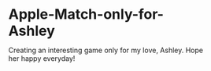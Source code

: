 # Apple-Match-only-for-Ashley
Creating an interesting game only for my love, Ashley. Hope her happy everyday!
<!DOCTYPE html>
<html lang="zh-CN">
<head>
    <meta charset="UTF-8">
    <meta name="viewport" content="width=device-width, initial-scale=1.0, user-scalable=no">
    <title>💖 Ashley专属水果匹配游戏 💖</title>
    <meta name="description" content="为我最爱的Ashley定制的生日专属游戏 - 3月25日生日快乐！">
    <style>
        /* 基础重置 */
        * {
            margin: 0;
            padding: 0;
            box-sizing: border-box;
            -webkit-tap-highlight-color: transparent;
        }

        body {
            font-family: 'PingFang SC', 'Helvetica Neue', Arial, sans-serif;
            background: linear-gradient(135deg, #ff9a9e 0%, #fad0c4 50%, #ffd1ff 100%);
            min-height: 100vh;
            position: relative;
            overflow-x: hidden;
            color: #fff;
            user-select: none;
        }

        /* Ashley专属背景动画 */
        .love-background {
            position: fixed;
            top: 0;
            left: 0;
            width: 100%;
            height: 100%;
            pointer-events: none;
            z-index: -1;
        }

        .heart {
            position: absolute;
            font-size: 24px;
            animation: floatHeart 8s infinite linear;
            opacity: 0.6;
        }

        .heart:nth-child(1) { left: 5%; animation-delay: 0s; }
        .heart:nth-child(2) { left: 15%; animation-delay: 1s; }
        .heart:nth-child(3) { left: 30%; animation-delay: 2s; }
        .heart:nth-child(4) { left: 50%; animation-delay: 3s; }
        .heart:nth-child(5) { left: 70%; animation-delay: 4s; }
        .heart:nth-child(6) { left: 85%; animation-delay: 5s; }

        @keyframes floatHeart {
            0% {
                transform: translateY(100vh) rotate(0deg);
                opacity: 0;
            }
            10% { opacity: 0.6; }
            90% { opacity: 0.6; }
            100% {
                transform: translateY(-20vh) rotate(360deg);
                opacity: 0;
            }
        }

        /* 主容器 */
        #gameContainer {
            width: 100%;
            max-width: 100vw;
            margin: 0;
            position: relative;
            background: rgba(255, 255, 255, 0.1);
            backdrop-filter: blur(10px);
            min-height: 100vh;
            overflow-x: hidden;
        }

        /* 屏幕管理 */
        .screen {
            display: none;
            width: 100%;
            min-height: 100vh;
            padding: 10px;
            text-align: center;
            color: #fff;
            animation: fadeIn 0.5s ease-in-out;
            overflow-y: auto;
        }

        .screen.active {
            display: block;
        }

        @keyframes fadeIn {
            from { opacity: 0; transform: translateY(20px); }
            to { opacity: 1; transform: translateY(0); }
        }

        /* Ashley专属主菜单 */
        .ashley-header h1 {
            font-size: clamp(1.8rem, 6vw, 3rem);
            font-weight: 900;
            background: linear-gradient(45deg, #ff6b9d, #c44569, #f8b500, #ff6b9d);
            background-size: 400% 400%;
            -webkit-background-clip: text;
            background-clip: text;
            -webkit-text-fill-color: transparent;
            animation: ashleyGradient 3s ease-in-out infinite;
            margin: 20px 0;
            text-shadow: 2px 2px 10px rgba(255, 107, 157, 0.5);
        }

        @keyframes ashleyGradient {
            0%, 100% { background-position: 0% 50%; }
            50% { background-position: 100% 50%; }
        }

        .love-subtitle {
            font-size: clamp(0.9rem, 3vw, 1.2rem);
            color: #ffe4e1;
            margin-bottom: 20px;
            font-weight: 600;
            line-height: 1.5;
            padding: 0 10px;
        }

        .romantic-message {
            background: rgba(255, 182, 193, 0.2);
            backdrop-filter: blur(10px);
            border-radius: 15px;
            padding: 15px;
            margin: 20px auto;
            max-width: 90%;
            border: 1px solid rgba(255, 182, 193, 0.3);
            animation: gentlePulse 3s ease-in-out infinite;
        }

        @keyframes gentlePulse {
            0%, 100% { transform: scale(1); }
            50% { transform: scale(1.02); }
        }

        .romantic-message p {
            margin: 8px 0;
            font-size: clamp(0.9rem, 2.5vw, 1.1rem);
        }

        /* 生日特殊效果检测 */
        .birthday-special {
            background: linear-gradient(135deg, #ff6b9d, #ffd700, #ff6b9d);
            background-size: 200% 200%;
            animation: birthdayGlow 2s ease-in-out infinite;
            padding: 20px;
            border-radius: 20px;
            margin: 20px auto;
            max-width: 90%;
            border: 2px solid #ffd700;
            box-shadow: 0 0 30px rgba(255, 215, 0, 0.5);
        }

        @keyframes birthdayGlow {
            0%, 100% { 
                background-position: 0% 50%; 
                box-shadow: 0 0 30px rgba(255, 215, 0, 0.5);
            }
            50% { 
                background-position: 100% 50%; 
                box-shadow: 0 0 50px rgba(255, 215, 0, 0.8);
            }
        }

        .birthday-message {
            font-size: clamp(1.1rem, 3vw, 1.5rem);
            font-weight: 700;
            color: #fff;
            text-shadow: 2px 2px 4px rgba(0,0,0,0.5);
            animation: birthdayTextGlow 2s ease-in-out infinite;
        }

        @keyframes birthdayTextGlow {
            0%, 100% { text-shadow: 2px 2px 4px rgba(0,0,0,0.5), 0 0 20px rgba(255,215,0,0.5); }
            50% { text-shadow: 2px 2px 4px rgba(0,0,0,0.7), 0 0 30px rgba(255,215,0,0.8); }
        }

        /* 按钮样式 */
        .ashley-btn {
            background: linear-gradient(45deg, #ff6b9d, #c44569);
            color: white;
            border: none;
            padding: 15px 30px;
            font-size: clamp(1rem, 3vw, 1.2rem);
            font-weight: 700;
            border-radius: 25px;
            cursor: pointer;
            transition: all 0.3s ease;
            box-shadow: 0 6px 20px rgba(255, 107, 157, 0.4);
            margin: 8px;
            min-width: 200px;
            width: 90%;
            max-width: 300px;
        }

        .ashley-btn:hover, .ashley-btn:active {
            transform: translateY(-3px) scale(1.02);
            box-shadow: 0 10px 25px rgba(255, 107, 157, 0.6);
        }

        .high-score {
            margin: 20px 0;
            font-size: clamp(1rem, 3vw, 1.2rem);
            color: #ffd700;
            font-weight: 600;
        }

        /* 难度选择 */
        .difficulty-grid {
            display: grid;
            grid-template-columns: repeat(auto-fit, minmax(250px, 1fr));
            gap: 15px;
            padding: 20px 10px;
            max-width: 800px;
            margin: 0 auto;
        }

        .difficulty-card {
            background: rgba(255, 182, 193, 0.2);
            backdrop-filter: blur(10px);
            border: 2px solid rgba(255, 182, 193, 0.3);
            border-radius: 15px;
            padding: 20px;
            cursor: pointer;
            transition: all 0.3s ease;
            color: white;
        }

        .difficulty-card:hover, .difficulty-card:active {
            transform: translateY(-5px);
            box-shadow: 0 15px 30px rgba(255, 182, 193, 0.4);
        }

        .difficulty-icon {
            font-size: 40px;
            margin-bottom: 10px;
        }

        .difficulty-name {
            font-size: 1.3rem;
            font-weight: 700;
            margin-bottom: 8px;
        }

        .difficulty-desc {
            font-size: 1rem;
            margin-bottom: 10px;
            opacity: 0.9;
        }

        .difficulty-stats {
            display: flex;
            justify-content: space-around;
            font-size: 0.85rem;
        }

        /* 游戏界面布局 */
        .game-layout {
            display: flex;
            flex-direction: column;
            align-items: center;
            padding: 10px;
            width: 100%;
            max-width: 100vw;
        }

        /* 手机端状态栏 */
        .mobile-status-bar {
            width: 100%;
            background: rgba(255, 182, 193, 0.3);
            backdrop-filter: blur(10px);
            padding: 12px;
            border-radius: 15px;
            margin-bottom: 10px;
        }

        .ashley-game-title {
            font-size: clamp(1rem, 4vw, 1.3rem);
            font-weight: 700;
            text-align: center;
            margin-bottom: 8px;
            background: linear-gradient(45deg, #ff6b9d, #c44569);
            -webkit-background-clip: text;
            background-clip: text;
            -webkit-text-fill-color: transparent;
        }

        .mobile-stats {
            display: flex;
            justify-content: space-around;
            font-size: clamp(0.8rem, 3vw, 1rem);
            font-weight: 600;
        }

        .mobile-stats span {
            background: rgba(255, 255, 255, 0.2);
            padding: 6px 10px;
            border-radius: 15px;
            backdrop-filter: blur(5px);
        }

        /* 游戏网格 */
        .game-area {
            width: 100%;
            display: flex;
            justify-content: center;
            margin: 10px 0;
        }

        .grid-container {
            background: rgba(255, 182, 193, 0.2);
            backdrop-filter: blur(15px);
            border-radius: 20px;
            padding: 15px;
            border: 2px solid rgba(255, 182, 193, 0.4);
            box-shadow: 0 8px 25px rgba(255, 182, 193, 0.3);
        }

        .game-grid {
            display: grid;
            gap: 4px;
            background: rgba(255, 255, 255, 0.1);
            border-radius: 15px;
            padding: 10px;
        }

        /* 响应式网格大小 */
        .game-grid.size-6 {
            grid-template-columns: repeat(6, 1fr);
            width: min(90vw, 360px);
            height: min(90vw, 360px);
        }

        .game-grid.size-7 {
            grid-template-columns: repeat(7, 1fr);
            width: min(90vw, 350px);
            height: min(90vw, 350px);
        }

        .game-grid.size-8 {
            grid-template-columns: repeat(8, 1fr);
            width: min(90vw, 320px);
            height: min(90vw, 320px);
        }

        .game-grid.size-9 {
            grid-template-columns: repeat(9, 1fr);
            width: min(90vw, 300px);
            height: min(90vw, 300px);
        }

        /* 游戏格子 */
        .cell {
            aspect-ratio: 1;
            background: linear-gradient(135deg, #ffe4e1, #ffc0cb);
            border-radius: 8px;
            display: flex;
            align-items: center;
            justify-content: center;
            cursor: pointer;
            transition: all 0.2s ease;
            border: 1px solid rgba(255, 182, 193, 0.3);
            box-shadow: 0 2px 8px rgba(255, 182, 193, 0.2);
            position: relative;
            overflow: hidden;
        }

        .cell:active {
            transform: scale(0.95);
        }

        .cell.selected {
            background: linear-gradient(135deg, #ff6b9d, #c44569);
            transform: scale(1.1);
            box-shadow: 0 0 20px rgba(255, 107, 157, 0.6);
            animation: selectedPulse 1.5s ease-in-out infinite;
        }

        @keyframes selectedPulse {
            0%, 100% { box-shadow: 0 0 20px rgba(255, 107, 157, 0.6); }
            50% { box-shadow: 0 0 30px rgba(255, 107, 157, 0.9); }
        }

        .cell.hint {
            animation: hintBlink 1s ease-in-out 3;
        }

        @keyframes hintBlink {
            0%, 100% { background: linear-gradient(135deg, #ffe4e1, #ffc0cb); }
            50% { background: linear-gradient(135deg, #00ff88, #00cc66); }
        }

        /* 水果样式 */
        .fruit {
            font-size: clamp(18px, 5vw, 28px);
            filter: drop-shadow(1px 1px 3px rgba(255, 182, 193, 0.5));
            animation: fruitPop 0.3s ease-out;
        }

        @keyframes fruitPop {
            0% { transform: scale(0) rotate(180deg); opacity: 0; }
            100% { transform: scale(1) rotate(0deg); opacity: 1; }
        }

        /* 特殊水果效果 */
        .special-1 { animation: specialGlow1 2s ease-in-out infinite; }
        .special-2 { animation: specialGlow2 2s ease-in-out infinite; }
        .special-3 { animation: specialGlow3 2s ease-in-out infinite; }
        .special-4 { animation: specialGlow4 2s ease-in-out infinite; }

        @keyframes specialGlow1 {
            0%, 100% { filter: drop-shadow(0 0 5px #ffd700); }
            50% { filter: drop-shadow(0 0 15px #ffd700); }
        }

        @keyframes specialGlow2 {
            0%, 100% { filter: drop-shadow(0 0 5px #ff6b6b); }
            50% { filter: drop-shadow(0 0 15px #ff6b6b); }
        }

        @keyframes specialGlow3 {
            0%, 100% { filter: drop-shadow(0 0 5px #4ecdc4); }
            50% { filter: drop-shadow(0 0 15px #4ecdc4); }
        }

        @keyframes specialGlow4 {
            0%, 100% { filter: drop-shadow(0 0 8px #ff00ff); }
            50% { filter: drop-shadow(0 0 20px #ff00ff); }
        }

        /* 手机端道具栏 */
        .mobile-powers-container {
            width: 100%;
            background: rgba(255, 182, 193, 0.3);
            backdrop-filter: blur(10px);
            padding: 10px;
            border-radius: 15px;
            margin: 10px 0;
        }

        .mobile-power-ups {
            display: grid;
            grid-template-columns: repeat(6, 1fr);
            gap: 6px;
        }

        .powerup-btn {
            background: linear-gradient(135deg, rgba(255, 107, 157, 0.8), rgba(196, 69, 105, 0.8));
            border: 1px solid rgba(255, 182, 193, 0.4);
            border-radius: 10px;
            padding: 8px 4px;
            cursor: pointer;
            transition: all 0.2s ease;
            color: white;
            display: flex;
            flex-direction: column;
            align-items: center;
            justify-content: center;
            min-height: 60px;
            position: relative;
            backdrop-filter: blur(5px);
        }

        .powerup-btn:active {
            transform: scale(0.95);
        }

        .powerup-btn.active {
            background: linear-gradient(135deg, #ff6b9d, #c44569);
            box-shadow: 0 0 15px rgba(255, 107, 157, 0.6);
            animation: activePowerup 2s ease-in-out infinite;
        }

        @keyframes activePowerup {
            0%, 100% { box-shadow: 0 0 15px rgba(255, 107, 157, 0.6); }
            50% { box-shadow: 0 0 25px rgba(255, 107, 157, 0.9); }
        }

        .powerup-btn.disabled {
            background: rgba(100, 100, 100, 0.5);
            opacity: 0.4;
        }

        .powerup-icon {
            font-size: clamp(16px, 4vw, 24px);
            margin-bottom: 2px;
        }

        .powerup-name {
            font-size: clamp(8px, 2vw, 10px);
            font-weight: 600;
            text-align: center;
        }

        .powerup-count {
            position: absolute;
            top: -5px;
            right: -5px;
            background: linear-gradient(45deg, #ff6b9d, #c44569);
            color: white;
            border-radius: 50%;
            width: 18px;
            height: 18px;
            font-size: 10px;
            font-weight: bold;
            display: flex;
            align-items: center;
            justify-content: center;
            border: 1px solid #fff;
        }

        /* 控制按钮 */
        .game-controls {
            display: flex;
            justify-content: center;
            gap: 8px;
            margin: 15px 0;
            flex-wrap: wrap;
        }

        .control-btn {
            background: linear-gradient(45deg, rgba(255, 107, 157, 0.9), rgba(196, 69, 105, 0.9));
            color: white;
            border: 1px solid rgba(255, 182, 193, 0.5);
            padding: 10px 15px;
            font-size: clamp(0.8rem, 2.5vw, 1rem);
            font-weight: 600;
            border-radius: 20px;
            cursor: pointer;
            transition: all 0.2s ease;
            backdrop-filter: blur(5px);
            min-width: 70px;
        }

        .control-btn:active {
            transform: scale(0.95);
        }

        .control-btn:disabled {
            background: rgba(100, 100, 100, 0.5);
            opacity: 0.5;
        }

        /* 返回按钮 */
        .back-btn {
            background: linear-gradient(45deg, #ff6b9d, #c44569);
            color: white;
            border: none;
            padding: 12px 25px;
            font-size: clamp(0.9rem, 3vw, 1.1rem);
            font-weight: 600;
            border-radius: 25px;
            cursor: pointer;
            margin: 20px;
            transition: all 0.2s ease;
        }

        .back-btn:active {
            transform: scale(0.95);
        }

        /* 成就系统 */
        .achievements-container {
            padding: 20px 10px;
            max-width: 600px;
            margin: 0 auto;
        }

        .achievement-item {
            display: flex;
            align-items: center;
            gap: 15px;
            padding: 15px;
            margin: 10px 0;
            border-radius: 12px;
            background: rgba(255, 182, 193, 0.2);
            backdrop-filter: blur(10px);
            border: 1px solid rgba(255, 182, 193, 0.3);
        }

        .achievement-item.achieved {
            background: rgba(76, 175, 80, 0.3);
            border-color: rgba(76, 175, 80, 0.5);
        }

        .achievement-item.locked {
            opacity: 0.5;
        }

        .achievement-icon {
            font-size: 2rem;
            min-width: 50px;
            text-align: center;
        }

        .achievement-info {
            flex: 1;
            text-align: left;
        }

        .achievement-name {
            font-size: 1.1rem;
            font-weight: bold;
            margin-bottom: 4px;
        }

        .achievement-desc {
            font-size: 0.9rem;
            opacity: 0.8;
        }

        .achievement-status {
            font-size: 1.5rem;
        }

        /* 情书界面 */
        .love-letter-container {
            max-width: 600px;
            margin: 0 auto;
            padding: 20px;
            background: rgba(255, 182, 193, 0.2);
            backdrop-filter: blur(15px);
            border-radius: 20px;
            border: 2px solid rgba(255, 182, 193, 0.3);
        }

        .letter-header h2 {
            font-size: clamp(1.5rem, 5vw, 2.5rem);
            background: linear-gradient(45deg, #ff6b9d, #c44569);
            -webkit-background-clip: text;
            background-clip: text;
            -webkit-text-fill-color: transparent;
            margin-bottom: 10px;
        }

        .letter-content {
            text-align: left;
            line-height: 1.6;
            font-size: clamp(0.9rem, 3vw, 1.1rem);
        }

        .letter-content p {
            margin: 15px 0;
        }

        .love-list {
            list-style: none;
            padding: 0;
            margin: 20px 0;
        }

        .love-list li {
            margin: 10px 0;
            padding-left: 10px;
        }

        .letter-signature {
            text-align: center;
            font-style: italic;
            font-weight: bold;
            margin: 30px 0 20px 0;
            font-size: clamp(1rem, 3vw, 1.2rem);
        }

        .letter-interactive {
            display: flex;
            flex-direction: column;
            gap: 10px;
            margin: 20px 0;
        }

        .love-btn {
            background: linear-gradient(45deg, #ff6b9d, #c44569);
            color: white;
            border: none;
            padding: 12px 20px;
            border-radius: 25px;
            font-size: clamp(0.9rem, 3vw, 1rem);
            font-weight: 600;
            cursor: pointer;
            transition: all 0.2s ease;
        }

        .love-btn:active {
            transform: scale(0.95);
        }

        /* 游戏结束界面 */
        .game-over-overlay {
            position: fixed;
            top: 0;
            left: 0;
            right: 0;
            bottom: 0;
            background: rgba(0, 0, 0, 0.8);
            backdrop-filter: blur(10px);
            display: flex;
            justify-content: center;
            align-items: center;
            z-index: 10000;
            padding: 20px;
        }

        .game-over-content {
            background: linear-gradient(135deg, #ff6b9d, #c44569);
            color: white;
            padding: 30px 20px;
            border-radius: 20px;
            text-align: center;
            max-width: 400px;
            width: 100%;
            box-shadow: 0 20px 40px rgba(0,0,0,0.3);
        }

        .game-over-content h2 {
            font-size: clamp(1.8rem, 5vw, 2.5rem);
            margin-bottom: 20px;
        }

        .final-stats {
            margin: 20px 0;
            text-align: left;
        }

        .stat-item {
            display: flex;
            justify-content: space-between;
            padding: 8px 0;
            border-bottom: 1px solid rgba(255,255,255,0.2);
            font-size: clamp(0.9rem, 3vw, 1rem);
        }

        .stat-value {
            color: #ffd700;
            font-weight: bold;
        }

        .new-record {
            background: rgba(255, 215, 0, 0.3);
            padding: 15px;
            border-radius: 10px;
            margin: 15px 0;
            font-weight: bold;
            animation: celebration 2s ease-in-out infinite;
        }

        @keyframes celebration {
            0%, 100% { transform: scale(1); }
            50% { transform: scale(1.05); }
        }

        .game-over-buttons {
            display: flex;
            gap: 10px;
            justify-content: center;
            margin-top: 20px;
        }

        .restart-btn, .home-btn {
            flex: 1;
            padding: 12px;
            border: none;
            border-radius: 25px;
            font-size: clamp(0.9rem, 3vw, 1rem);
            font-weight: 600;
            cursor: pointer;
            transition: all 0.2s ease;
        }

        .restart-btn {
            background: linear-gradient(45deg, #4ecdc4, #44a08d);
            color: white;
        }

        .home-btn {
            background: linear-gradient(45deg, #ff6b6b, #ee5a6f);
            color: white;
        }

        .restart-btn:active, .home-btn:active {
            transform: scale(0.95);
        }

        /* 成就通知 */
        .achievement-notification {
            position: fixed;
            top: 20px;
            right: 20px;
            left: 20px;
            background: linear-gradient(135deg, #667eea, #764ba2);
            color: white;
            padding: 20px;
            border-radius: 15px;
            box-shadow: 0 8px 32px rgba(31, 38, 135, 0.37);
            z-index: 10000;
            transform: translateY(-200px);
            transition: transform 0.5s ease;
            text-align: center;
        }

        .achievement-notification.show {
            transform: translateY(0);
        }

        .achievement-title {
            font-size: 1.1rem;
            font-weight: bold;
            margin-bottom: 8px;
            color: #ffd700;
        }

        /* 粒子效果 */
        .particle {
            position: absolute;
            pointer-events: none;
            font-size: 20px;
            opacity: 0.8;
            animation: particleFloat 2s ease-out forwards;
        }

        @keyframes particleFloat {
            0% {
                transform: translateY(0) scale(1);
                opacity: 1;
            }
            100% {
                transform: translateY(-60px) scale(0);
                opacity: 0;
            }
        }

        /* 消息提示 */
        .temporary-message {
            position: fixed;
            top: 50%;
            left: 50%;
            transform: translate(-50%, -50%);
            background: rgba(0, 0, 0, 0.8);
            color: white;
            padding: 15px 25px;
            border-radius: 25px;
            font-size: clamp(1rem, 3vw, 1.2rem);
            font-weight: 600;
            z-index: 10000;
            backdrop-filter: blur(10px);
            animation: messageShow 2s ease-out forwards;
        }

        @keyframes messageShow {
            0% { opacity: 0; transform: translate(-50%, -50%) scale(0.8); }
            25% { opacity: 1; transform: translate(-50%, -50%) scale(1); }
        75% { opacity: 1; transform: translate(-50%, -50%) scale(1); }
        100% { opacity: 0; transform: translate(-50%, -50%) scale(0.8); }
    }

    /* 加载界面 */
    .loading-content {
        text-align: center;
        padding: 50px 20px;
    }

    .loading-heart {
        font-size: 60px;
        animation: loadingPulse 1.5s ease-in-out infinite;
        margin-bottom: 20px;
    }

    @keyframes loadingPulse {
        0%, 100% { transform: scale(1); }
        50% { transform: scale(1.2); }
    }

    .loading-text {
        font-size: clamp(1rem, 3vw, 1.2rem);
        margin-bottom: 20px;
        color: #ffe4e1;
    }

    .loading-bar {
        width: 80%;
        height: 8px;
        background: rgba(255, 255, 255, 0.2);
        border-radius: 4px;
        margin: 0 auto;
        overflow: hidden;
    }

    .loading-progress {
        height: 100%;
        background: linear-gradient(45deg, #ff6b9d, #c44569);
        border-radius: 4px;
        animation: loadingProgress 3s ease-in-out infinite;
    }

    @keyframes loadingProgress {
        0% { width: 0%; }
        50% { width: 70%; }
        100% { width: 100%; }
    }

    /* 练习模式特殊样式 */
    #practice .mobile-stats span:nth-child(2) {
        background: linear-gradient(45deg, #4ecdc4, #44a08d);
    }

    /* 桌面端适配 */
    @media (min-width: 768px) {
        #gameContainer {
            max-width: 1200px;
            margin: 20px auto;
            border-radius: 25px;
            border: 2px solid rgba(255, 182, 193, 0.3);
            box-shadow: 0 20px 60px rgba(255, 182, 193, 0.4);
        }

        .game-layout {
            flex-direction: row;
            justify-content: space-between;
            align-items: flex-start;
            gap: 20px;
        }

        .left-panel, .right-panel {
            width: 250px;
            flex-shrink: 0;
        }

        .desktop-only {
            display: block !important;
        }

        .mobile-only {
            display: none !important;
        }

        .ashley-btn {
            width: auto;
            min-width: 250px;
        }

        .difficulty-grid {
            grid-template-columns: repeat(2, 1fr);
        }

        .mobile-status-bar,
        .mobile-powers-container {
            display: none;
        }

        .game-grid.size-6 { width: 360px; height: 360px; }
        .game-grid.size-7 { width: 420px; height: 420px; }
        .game-grid.size-8 { width: 480px; height: 480px; }
        .game-grid.size-9 { width: 540px; height: 540px; }

        .cell {
            border-radius: 12px;
        }

        .fruit {
            font-size: 32px;
        }

        .powerup-btn {
            min-height: 80px;
            padding: 10px;
        }

        .powerup-icon {
            font-size: 28px;
        }

        .powerup-name {
            font-size: 11px;
        }
    }

    /* 隐藏类 */
    .desktop-only {
        display: none;
    }

    .mobile-only {
        display: block;
    }
    </style>
</head>
<body>
    <div id="gameContainer">
        <!-- 爱心飘落背景 -->
        <div class="love-background">
            <div class="heart">💖</div>
            <div class="heart">💕</div>
            <div class="heart">💝</div>
            <div class="heart">💗</div>
            <div class="heart">💓</div>
            <div class="heart">🌹</div>
        </div>
        
        <!-- 主菜单 -->
        <div id="menu" class="screen active">
            <div class="ashley-header">
                <h1>💖 Ashley专属水果匹配 💖</h1>
                <div class="love-subtitle">
                    🌹 为我最爱的Ashley定制的专属游戏 🌹<br>
                    💕 生日快乐，我的宝贝！ 💕
                </div>
                
                <!-- 生日特殊效果检测 -->
                <div id="birthdaySpecial" class="birthday-special" style="display: none;">
                    <div class="birthday-message">
                        🎂✨ 今天是Ashley的生日！3月25日！✨🎂<br>
                        🎉 生日快乐我的宝贝，愿你永远快乐！ 🎉
                    </div>
                </div>
                
                <div class="romantic-message">
                    <p>🎂 每一个水果都代表我对你的爱 🎂</p>
                    <p>✨ 希望每一天都像游戏一样甜蜜 ✨</p>
                </div>
            </div>
            
            <div class="menu-buttons">
                <button class="ashley-btn" onclick="showDifficultySelect()">
                    🎮 开始甜蜜冒险
                </button>
                <button class="ashley-btn" onclick="startPractice()">
                    🌟 练习模式
                </button>
                <button class="ashley-btn" onclick="showScreen('achievements')">
                    🏆 我们的成就
                </button>
                <button class="ashley-btn" onclick="showScreen('loveLetter')">
                    💌 写给Ashley的情书
                </button>
            </div>
            
            <div class="high-score">
                🎯 最高分数: <span id="highScoreDisplay">0</span>
            </div>
        </div>

        <!-- 难度选择 -->
        <div id="difficultySelect" class="screen">
            <h2>💕 选择甜蜜难度 💕</h2>
            <div class="love-subtitle">为Ashley选择最适合的挑战等级</div>
            
            <div class="difficulty-grid">
                <div class="difficulty-card" onclick="startGame('easy')">
                    <div class="difficulty-icon">🌸</div>
                    <div class="difficulty-name">温柔模式</div>
                    <div class="difficulty-desc">6x6网格，像你一样温柔</div>
                    <div class="difficulty-stats">
                        <span>💝 生命: 30</span>
                        <span>🍓 道具丰富</span>
                    </div>
                </div>
                
                <div class="difficulty-card" onclick="startGame('normal')">
                    <div class="difficulty-icon">💖</div>
                    <div class="difficulty-name">甜蜜模式</div>
                    <div class="difficulty-desc">7x7网格，甜蜜的挑战</div>
                    <div class="difficulty-stats">
                        <span>💝 生命: 25</span>
                        <span>🍓 均衡体验</span>
                    </div>
                </div>
                
                <div class="difficulty-card" onclick="startGame('hard')">
                    <div class="difficulty-icon">🔥</div>
                    <div class="difficulty-name">激情模式</div>
                    <div class="difficulty-desc">8x8网格，激情四射</div>
                    <div class="difficulty-stats">
                        <span>💝 生命: 20</span>
                        <span>🍓 更多挑战</span>
                    </div>
                </div>
                
                <div class="difficulty-card" onclick="startGame('expert')">
                    <div class="difficulty-icon">👑</div>
                    <div class="difficulty-name">女王模式</div>
                    <div class="difficulty-desc">9x9网格，Ashley女王专属</div>
                    <div class="difficulty-stats">
                        <span>💝 生命: 15</span>
                        <span>🍓 极限挑战</span>
                    </div>
                </div>
            </div>
            
            <button class="back-btn" onclick="showScreen('menu')">
                💕 返回主菜单
            </button>
        </div>

        <!-- 主游戏界面 -->
        <div id="game" class="screen">
            <!-- 手机端状态栏 -->
            <div class="mobile-status-bar mobile-only">
                <div class="ashley-game-title">💖 Ashley的甜蜜时光 💖</div>
                <div class="mobile-stats">
                    <span id="mobileScore">💎 0</span>
                    <span id="mobileLives">💝 30</span>
                    <span id="mobileCombo">⭐ 0</span>
                </div>
            </div>
            
            <div class="game-layout">
                <!-- 左侧面板 - 桌面端 -->
                <div class="left-panel desktop-only">
                    <div class="ashley-love-panel">
                        <h3>💕 Ashley专区 💕</h3>
                        <div class="love-stats">
                            <div class="love-stat">
                                <span class="stat-icon">💎</span>
                                <span class="stat-label">甜蜜分数</span>
                                <span id="score" class="stat-value">0</span>
                            </div>
                            <div class="love-stat">
                                <span class="stat-icon">💝</span>
                                <span class="stat-label">爱心生命</span>
                                <span id="lives" class="stat-value">30</span>
                            </div>
                            <div class="love-stat">
                                <span class="stat-icon">⭐</span>
                                <span class="stat-label">连击之星</span>
                                <span id="combo" class="stat-value">0</span>
                            </div>
                            <div class="love-stat" id="multiplierStat" style="display:none;">
                                <span class="stat-icon">✨</span>
                                <span class="stat-label">魔法倍数</span>
                                <span id="multiplier" class="stat-value">1x</span>
                            </div>
                        </div>
                        
                        <div class="ashley-message-area">
                            <div id="ashleyMessage" class="ashley-message">
                                💕 加油呀宝贝，你是最棒的！
                            </div>
                        </div>
                        
                        <div class="special-date-reminder">
                            <div id="dateMessage" class="date-message"></div>
                        </div>
                    </div>
                </div>

                <!-- 游戏区域 -->
                <div class="game-area">
                    <div class="grid-container">
                        <div id="gameGrid" class="game-grid"></div>
                    </div>
                </div>

                <!-- 右侧面板 - 桌面端 -->
                <div class="right-panel desktop-only">
                    <div class="ashley-powers">
                        <h3>💖 Ashley的魔法道具 💖</h3>
                        <div id="desktopPowerUps" class="power-ups"></div>
                    </div>
                </div>
            </div>

            <!-- 手机端道具栏 -->
            <div class="mobile-powers-container mobile-only">
                <div id="mobilePowerUps" class="mobile-power-ups"></div>
            </div>

            <!-- 游戏控制 -->
            <div class="game-controls">
                <button id="pauseBtn" class="control-btn" onclick="pauseGame()">⏸️ 暂停</button>
                <button class="control-btn" onclick="getHint()">💡 提示</button>
                <button class="control-btn" onclick="showScreen('menu')">🏠 主菜单</button>
            </div>
        </div>

        <!-- 练习模式 -->
        <div id="practice" class="screen">
            <div class="ashley-header">
                <h2>🌟 Ashley的练习花园 🌟</h2>
                <div class="love-subtitle">在这里尽情练习，没有压力哦～</div>
            </div>
            
            <!-- 手机端状态栏 -->
            <div class="mobile-status-bar mobile-only">
                <div class="ashley-game-title">🌟 练习模式 🌟</div>
                <div class="mobile-stats">
                    <span id="mobilePracticeScore">💎 0</span>
                    <span id="mobilePracticeLives">💝 ∞</span>
                    <span id="mobilePracticeCombo">⭐ 0</span>
                </div>
            </div>
            
            <div class="game-layout">
                <div class="left-panel desktop-only">
                    <div class="ashley-love-panel">
                        <h3>💕 练习统计 💕</h3>
                        <div class="love-stats">
                            <div class="love-stat">
                                <span class="stat-icon">💎</span>
                                <span class="stat-label">练习分数</span>
                                <span id="practiceScore" class="stat-value">0</span>
                            </div>
                            <div class="love-stat">
                                <span class="stat-icon">💝</span>
                                <span class="stat-label">无限生命</span>
                                <span class="stat-value">∞</span>
                            </div>
                            <div class="love-stat">
                                <span class="stat-icon">⭐</span>
                                <span class="stat-label">连击记录</span>
                                <span id="practiceCombo" class="stat-value">0</span>
                            </div>
                        </div>
                    </div>
                </div>

                <div class="game-area">
                    <div class="grid-container">
                        <div id="practiceGrid" class="game-grid size-7"></div>
                    </div>
                </div>

                <div class="right-panel desktop-only">
                    <div class="ashley-powers">
                        <h3>💖 无限道具 💖</h3>
                        <div id="practicePowerUps" class="power-ups"></div>
                    </div>
                </div>
            </div>

            <!-- 手机端道具栏 -->
            <div class="mobile-powers-container mobile-only">
                <div id="mobilePracticePowerUps" class="mobile-power-ups"></div>
            </div>

            <div class="game-controls">
                <button class="control-btn" onclick="getHint()">💡 提示</button>
                <button class="control-btn" onclick="resetPractice()">🔄 重置</button>
                <button class="control-btn" onclick="showScreen('menu')">🏠 主菜单</button>
            </div>
        </div>

        <!-- 成就界面 -->
        <div id="achievements" class="screen">
            <div class="ashley-header">
                <h2>🏆 我们的甜蜜成就 🏆</h2>
                <div class="love-subtitle">每一个成就都是我们爱情的见证</div>
            </div>
            
            <div class="achievements-container">
                <div id="achievementsList"></div>
            </div>
            
            <button class="back-btn" onclick="showScreen('menu')">💕 返回主菜单</button>
        </div>

        <!-- 情书界面 -->
        <div id="loveLetter" class="screen">
            <div class="love-letter-container">
                <div class="letter-header">
                    <h2>💌 写给Ashley的情书 💌</h2>
                    <div class="love-subtitle">今天是我们相爱的每一天</div>
                </div>
                
                <div class="letter-content">
                    <p>💕 我最亲爱的Ashley，</p>
                    <p>这个游戏是我为你精心制作的生日礼物。每一行代码都充满了我对你的爱，每一个动画都承载着我对你的思念。</p>
                    <p>🌹 在这个特殊的日子里，我想对你说：</p>
                    <div class="love-list">
                        <div>💖 你是我生命中最美好的存在</div>
                        <div>🎂 希望你的每个生日都充满快乐和惊喜</div>
                        <div>✨ 愿我们的爱情像游戏中的连击一样，永远持续</div>
                        <div>🌟 你的笑容是我最大的成就奖励</div>
                        <div>💝 永远爱你，我的宝贝Ashley</div>
                    </div>
                    <p class="letter-signature">💕 永远爱你的<br>你最爱的人 💕</p>
                    
                    <div class="letter-interactive">
                        <button class="love-btn" onclick="showLoveAnimation()">💖 给Ashley一个大大的拥抱</button>
                        <button class="love-btn" onclick="playBirthdaySong()">🎵 播放生日快乐歌</button>
                    </div>
                </div>
            </div>
            
            <button class="back-btn" onclick="showScreen('menu')">💕 返回主菜单</button>
        </div>

        <!-- 加载界面 -->
        <div id="loading" class="screen" style="display: none;">
            <div class="loading-content">
                <div class="loading-heart">💖</div>
                <div class="loading-text">正在为Ashley准备甜蜜惊喜...</div>
                <div class="loading-bar">
                    <div class="loading-progress"></div>
                </div>
            </div>
        </div>
    </div>

    <script>
        // ===========================================
        // 💖 Ashley专属水果匹配游戏 JavaScript 💖
        // ===========================================
        
        // 游戏配置
        const gameConfig = {
            fruits: ['🍎', '🍊', '🍌', '🍇', '🍓', '🥝', '🍑', '🥭'],
            specialFruits: ['⭐', '💎', '🌟', '💖'],
            difficulties: {
                easy: { size: 6, lives: 30, powerUpChance: 0.15 },
                normal: { size: 7, lives: 25, powerUpChance: 0.12 },
                hard: { size: 8, lives: 20, powerUpChance: 0.10 },
                expert: { size: 9, lives: 15, powerUpChance: 0.08 }
            },
            powerUps: [
                { id: 'bomb', name: '爆弹', icon: '💣', cost: 1 },
                { id: 'lightning', name: '闪电', icon: '⚡', cost: 1 },
                { id: 'rainbow', name: '彩虹', icon: '🌈', cost: 2 },
                { id: 'star', name: '星星', icon: '⭐', cost: 2 },
                { id: 'heart', name: '爱心', icon: '💖', cost: 3 },
                { id: 'magic', name: '魔法', icon: '✨', cost: 3 }
            ]
        };

        // 游戏状态
        let gameState = {
            currentScreen: 'menu',
            gameMode: 'normal', // normal, practice
            difficulty: 'normal',
            score: 0,
            lives: 25,
            combo: 0,
            multiplier: 1,
            grid: [],
            selectedCells: [],
            powerUps: {},
            activePowerUp: null,
            isPaused: false,
            isGameOver: false,
            bestScore: 0,
            achievements: {},
            stats: {
                gamesPlayed: 0,
                totalScore: 0,
                maxCombo: 0,
                powerUpsUsed: 0
            }
        };

        // 成就系统
        const achievements = {
            firstGame: { 
                id: 'firstGame', 
                name: '初次相遇', 
                desc: '完成第一次游戏', 
                icon: '🎮',
                condition: () => gameState.stats.gamesPlayed >= 1
            },
            combo10: { 
                id: 'combo10', 
                name: '甜蜜连击', 
                desc: '达到10连击', 
                icon: '⭐',
                condition: () => gameState.stats.maxCombo >= 10
            },
            score1000: { 
                id: 'score1000', 
                name: '千分之爱', 
                desc: '单局得分达到1000', 
                icon: '💎',
                condition: () => gameState.bestScore >= 1000
            },
            birthday: { 
                id: 'birthday', 
                name: '生日快乐', 
                desc: '在Ashley生日当天游戏', 
                icon: '🎂',
                condition: () => isBirthday()
            },
            powerUser: { 
                id: 'powerUser', 
                name: '道具大师', 
                desc: '使用道具10次', 
                icon: '🔮',
                condition: () => gameState.stats.powerUpsUsed >= 10
            }
        };

        // Ashley专属消息
        const ashleyMessages = [
            '💕 加油呀宝贝，你是最棒的！',
            '🌟 哇塞，你好厉害呀！',
            '💖 我就知道你可以的！',
            '🎉 太棒了，继续加油！',
            '✨ 你真的很优秀呢！',
            '🌹 我的小天才！',
            '💝 爱你哦，继续努力！',
            '🎂 你让我好骄傲！'
        ];

        // 初始化游戏
        function init() {
            console.log('💖 初始化Ashley专属水果匹配游戏...');
            
            // 加载存档
            loadGame();
            
            // 检查生日特殊效果
            checkBirthdaySpecial();
            
            // 更新最高分显示
            updateHighScore();
            
            // 初始化成就系统
            initAchievements();
            
            // 设置日期消息
            updateDateMessage();
            
            console.log('💕 游戏初始化完成！为Ashley准备好了！');
        }

        // 检查是否为Ashley生日
        function isBirthday() {
            const today = new Date();
            return (today.getMonth() === 2 && today.getDate() === 25); // 3月25日
        }

        // 检查生日特殊效果
        function checkBirthdaySpecial() {
            if (isBirthday()) {
                document.getElementById('birthdaySpecial').style.display = 'block';
                // 生日特殊效果
                document.body.style.background = 'linear-gradient(135deg, #ffd700 0%, #ff6b9d 50%, #ffd700 100%)';
                // 添加更多爱心
                addBirthdayHearts();
            }
        }

        // 添加生日爱心效果
        function addBirthdayHearts() {
            const loveBackground = document.querySelector('.love-background');
            for (let i = 0; i < 5; i++) {
                setTimeout(() => {
                    const heart = document.createElement('div');
                    heart.className = 'heart';
                    heart.textContent = '🎂';
                    heart.style.left = Math.random() * 100 + '%';
                    heart.style.animationDelay = '0s';
                    heart.style.animationDuration = (Math.random() * 3 + 5) + 's';
                    loveBackground.appendChild(heart);
                }, i * 1000);
            }
        }

        // 更新日期消息
        function updateDateMessage() {
            const dateMsg = document.getElementById('dateMessage');
            const today = new Date();
            const month = today.getMonth() + 1;
            const date = today.getDate();
            
            if (isBirthday()) {
                dateMsg.textContent = '🎂 今天是Ashley的生日！生日快乐宝贝！ 🎂';
                dateMsg.style.animation = 'birthdayTextGlow 2s ease-in-out infinite';
            } else {
                const daysUntilBirthday = getDaysUntilBirthday();
                dateMsg.textContent = `💕 距离Ashley生日还有 ${daysUntilBirthday} 天 💕`;
            }
        }

        // 计算距离生日天数
        function getDaysUntilBirthday() {
            const today = new Date();
            const thisYear = today.getFullYear();
            let birthday = new Date(thisYear, 2, 25); // 3月25日
            
            if (birthday < today) {
                birthday = new Date(thisYear + 1, 2, 25);
            }
            
            const diffTime = birthday - today;
            return Math.ceil(diffTime / (1000 * 60 * 60 * 24));
        }

        // 显示屏幕
        function showScreen(screenName) {
            console.log(`💖 切换到屏幕: ${screenName}`);
            
            // 隐藏所有屏幕
            document.querySelectorAll('.screen').forEach(screen => {
                screen.classList.remove('active');
            });
            
            // 显示目标屏幕
            const targetScreen = document.getElementById(screenName);
            if (targetScreen) {
                targetScreen.classList.add('active');
                gameState.currentScreen = screenName;
            }
            
            // 屏幕特殊处理
            if (screenName === 'achievements') {
                renderAchievements();
            }
        }

        // 显示难度选择
        function showDifficultySelect() {
            showScreen('difficultySelect');
        }

        // 开始游戏
        function startGame(difficulty = 'normal') {
            console.log(`💖 开始游戏，难度: ${difficulty}`);
            
            gameState.gameMode = 'normal';
            gameState.difficulty = difficulty;
            gameState.isGameOver = false;
            gameState.isPaused = false;
            
            const config = gameConfig.difficulties[difficulty];
            gameState.score = 0;
            gameState.lives = config.lives;
            gameState.combo = 0;
            gameState.multiplier = 1;
            gameState.selectedCells = [];
            gameState.activePowerUp = null;
            
            // 初始化道具
            initPowerUps();
            
            // 创建网格
            createGrid(config.size);
            
            // 显示游戏屏幕
            showScreen('game');
            
            // 更新UI
            updateUI();
            
            // 显示开始消息
            showAshleyMessage('💖 开始甜蜜冒险吧，Ashley！');
        }

        // 开始练习模式
        function startPractice() {
            console.log('🌟 开始练习模式');
            
            gameState.gameMode = 'practice';
            gameState.difficulty = 'normal';
            gameState.isGameOver = false;
            gameState.isPaused = false;
            
            gameState.score = 0;
            gameState.lives = Infinity;
            gameState.combo = 0;
            gameState.multiplier = 1;
            gameState.selectedCells = [];
            gameState.activePowerUp = null;
            
            // 练习模式有无限道具
            initPowerUps(true);
            
            // 创建7x7网格
            createGrid(7);
            
            // 显示练习屏幕
            showScreen('practice');
            
            // 更新UI
            updateUI();
            
            showAshleyMessage('🌟 在练习花园里尽情享受吧！');
        }

        // 重置练习
        function resetPractice() {
            startPractice();
            showTemporaryMessage('🌟 练习重置完成！');
        }

        // 初始化道具
        function initPowerUps(unlimited = false) {
            gameState.powerUps = {};
            gameConfig.powerUps.forEach(powerUp => {
                gameState.powerUps[powerUp.id] = unlimited ? 999 : Math.floor(Math.random() * 3) + 1;
            });
            updatePowerUpsUI();
        }

        // 创建游戏网格
        function createGrid(size) {
            console.log(`💕 创建 ${size}x${size} 网格`);
            
            gameState.grid = [];
            const gameGrid = document.getElementById(gameState.gameMode
            === 'practice' ? 'practiceGrid' : 'gameGrid');
            const practiceGrid = document.getElementById('practiceGrid');
            
            // 清空现有网格
            if (gameGrid) {
                gameGrid.innerHTML = '';
                gameGrid.className = `game-grid size-${size}`;
            }
            if (practiceGrid) {
                practiceGrid.innerHTML = '';
                practiceGrid.className = `game-grid size-${size}`;
            }
            
            const currentGrid = gameState.gameMode === 'practice' ? practiceGrid : gameGrid;
            
            // 创建网格数据和DOM
            for (let row = 0; row < size; row++) {
                gameState.grid[row] = [];
                for (let col = 0; col < size; col++) {
                    // 创建单元格数据
                    const cell = {
                        row: row,
                        col: col,
                        fruit: getRandomFruit(),
                        isSpecial: false,
                        element: null
                    };
                    
                    // 创建DOM元素
                    const cellElement = document.createElement('div');
                    cellElement.className = 'cell';
                    cellElement.dataset.row = row;
                    cellElement.dataset.col = col;
                    cellElement.addEventListener('click', () => handleCellClick(row, col));
                    cellElement.addEventListener('touchstart', (e) => {
                        e.preventDefault();
                        handleCellClick(row, col);
                    });
                    
                    const fruitElement = document.createElement('div');
                    fruitElement.className = 'fruit';
                    fruitElement.textContent = cell.fruit;
                    cellElement.appendChild(fruitElement);
                    
                    cell.element = cellElement;
                    gameState.grid[row][col] = cell;
                    currentGrid.appendChild(cellElement);
                }
            }
            
            // 确保有有效移动
            if (!hasValidMoves()) {
                shuffleGrid();
            }
        }

        // 获取随机水果
        function getRandomFruit() {
            const fruits = gameConfig.fruits;
            return fruits[Math.floor(Math.random() * fruits.length)];
        }

        // 处理单元格点击
        function handleCellClick(row, col) {
            if (gameState.isPaused || gameState.isGameOver) return;
            
            const cell = gameState.grid[row][col];
            if (!cell) return;
            
            // 如果使用道具模式
            if (gameState.activePowerUp) {
                usePowerUp(gameState.activePowerUp, row, col);
                return;
            }
            
            // 正常选择模式
            const cellIndex = gameState.selectedCells.findIndex(c => c.row === row && c.col === col);
            
            if (cellIndex !== -1) {
                // 取消选择
                gameState.selectedCells.splice(cellIndex, 1);
                cell.element.classList.remove('selected');
            } else {
                // 选择单元格
                if (gameState.selectedCells.length === 0) {
                    // 第一个选择
                    gameState.selectedCells.push({row, col});
                    cell.element.classList.add('selected');
                } else if (gameState.selectedCells.length === 1) {
                    // 第二个选择，检查是否相邻
                    const first = gameState.selectedCells[0];
                    if (isAdjacent(first, {row, col})) {
                        gameState.selectedCells.push({row, col});
                        cell.element.classList.add('selected');
                        
                        // 延迟交换
                        setTimeout(() => {
                            swapCells(first, {row, col});
                        }, 200);
                    } else {
                        // 不相邻，重新选择
                        clearSelection();
                        gameState.selectedCells.push({row, col});
                        cell.element.classList.add('selected');
                    }
                }
            }
        }

        // 检查是否相邻
        function isAdjacent(cell1, cell2) {
            const rowDiff = Math.abs(cell1.row - cell2.row);
            const colDiff = Math.abs(cell1.col - cell2.col);
            return (rowDiff === 1 && colDiff === 0) || (rowDiff === 0 && colDiff === 1);
        }

        // 交换单元格
        function swapCells(pos1, pos2) {
            const cell1 = gameState.grid[pos1.row][pos1.col];
            const cell2 = gameState.grid[pos2.row][pos2.col];
            
            // 交换水果
            const tempFruit = cell1.fruit;
            cell1.fruit = cell2.fruit;
            cell2.fruit = tempFruit;
            
            // 更新显示
            cell1.element.querySelector('.fruit').textContent = cell1.fruit;
            cell2.element.querySelector('.fruit').textContent = cell2.fruit;
            
            // 添加交换动画
            cell1.element.style.transform = 'scale(1.1)';
            cell2.element.style.transform = 'scale(1.1)';
            
            setTimeout(() => {
                cell1.element.style.transform = 'scale(1)';
                cell2.element.style.transform = 'scale(1)';
                
                // 检查匹配
                const matches = findMatches();
                if (matches.length > 0) {
                    processMatches(matches);
                } else {
                    // 没有匹配，交换回来
                    setTimeout(() => {
                        const tempFruit = cell1.fruit;
                        cell1.fruit = cell2.fruit;
                        cell2.fruit = tempFruit;
                        
                        cell1.element.querySelector('.fruit').textContent = cell1.fruit;
                        cell2.element.querySelector('.fruit').textContent = cell2.fruit;
                        
                        // 扣血（练习模式不扣血）
                        if (gameState.gameMode !== 'practice') {
                            gameState.lives--;
                            showTemporaryMessage('💔 没有匹配，失去一条生命');
                            updateUI();
                            
                            if (gameState.lives <= 0) {
                                gameOver();
                            }
                        } else {
                            showTemporaryMessage('🌟 练习模式：没有匹配，再试试别的组合吧！');
                        }
                    }, 500);
                }
                
                clearSelection();
            }, 300);
        }

        // 清除选择
        function clearSelection() {
            gameState.selectedCells.forEach(pos => {
                const cell = gameState.grid[pos.row][pos.col];
                if (cell && cell.element) {
                    cell.element.classList.remove('selected');
                }
            });
            gameState.selectedCells = [];
        }

        // 寻找匹配
        function findMatches() {
            const matches = [];
            const size = gameState.grid.length;
            
            // 检查水平匹配
            for (let row = 0; row < size; row++) {
                let count = 1;
                let currentFruit = gameState.grid[row][0].fruit;
                
                for (let col = 1; col < size; col++) {
                    if (gameState.grid[row][col].fruit === currentFruit) {
                        count++;
                    } else {
                        if (count >= 3) {
                            for (let i = col - count; i < col; i++) {
                                matches.push({row: row, col: i});
                            }
                        }
                        count = 1;
                        currentFruit = gameState.grid[row][col].fruit;
                    }
                }
                
                // 检查行末
                if (count >= 3) {
                    for (let i = size - count; i < size; i++) {
                        matches.push({row: row, col: i});
                    }
                }
            }
            
            // 检查垂直匹配
            for (let col = 0; col < size; col++) {
                let count = 1;
                let currentFruit = gameState.grid[0][col].fruit;
                
                for (let row = 1; row < size; row++) {
                    if (gameState.grid[row][col].fruit === currentFruit) {
                        count++;
                    } else {
                        if (count >= 3) {
                            for (let i = row - count; i < row; i++) {
                                matches.push({row: i, col: col});
                            }
                        }
                        count = 1;
                        currentFruit = gameState.grid[row][col].fruit;
                    }
                }
                
                // 检查列末
                if (count >= 3) {
                    for (let i = size - count; i < size; i++) {
                        matches.push({row: i, col: col});
                    }
                }
            }
            
            // 去重
            const uniqueMatches = [];
            const seen = new Set();
            matches.forEach(match => {
                const key = `${match.row}-${match.col}`;
                if (!seen.has(key)) {
                    seen.add(key);
                    uniqueMatches.push(match);
                }
            });
            
            return uniqueMatches;
        }

        // 处理匹配
        function processMatches(matches) {
            console.log(`💖 找到 ${matches.length} 个匹配！`);
            
            // 计算分数
            const baseScore = matches.length * 10;
            const comboBonus = gameState.combo * 5;
            const multiplierBonus = baseScore * (gameState.multiplier - 1);
            const totalScore = baseScore + comboBonus + multiplierBonus;
            
            gameState.score += totalScore;
            gameState.combo++;
            
            // 更新最大连击记录
            if (gameState.combo > gameState.stats.maxCombo) {
                gameState.stats.maxCombo = gameState.combo;
            }
            
            // 更新倍数
            if (gameState.combo >= 5 && gameState.combo % 5 === 0) {
                gameState.multiplier = Math.min(gameState.multiplier + 0.5, 5);
                document.getElementById('multiplierStat').style.display = 'block';
            }
            
            // 添加特殊效果
            matches.forEach(match => {
                const cell = gameState.grid[match.row][match.col];
                createParticleEffect(cell.element, totalScore >= 50 ? '💎' : '⭐');
                
                // 添加消除动画
                cell.element.style.animation = 'fruitPop 0.5s reverse';
            });
            
            // 延迟后移除匹配的单元格
            setTimeout(() => {
                removeMatches(matches);
                dropFruits();
                
                setTimeout(() => {
                    fillEmptySpaces();
                    
                    // 检查是否有新的匹配（连击）
                    setTimeout(() => {
                        const newMatches = findMatches();
                        if (newMatches.length > 0) {
                            processMatches(newMatches);
                        } else {
                            // 连击结束，重置combo如果没有持续匹配
                            if (gameState.combo > 0) {
                                setTimeout(() => {
                                    gameState.combo = 0;
                                    gameState.multiplier = 1;
                                    document.getElementById('multiplierStat').style.display = 'none';
                                    updateUI();
                                }, 2000);
                            }
                            
                            // 检查是否还有有效移动
                            if (!hasValidMoves()) {
                                if (gameState.gameMode !== 'practice') {
                                    showTemporaryMessage('💫 没有更多移动了，重新洗牌！');
                                }
                                shuffleGrid();
                            }
                        }
                        updateUI();
                    }, 300);
                }, 300);
            }, 500);
            
            // 显示Ashley鼓励消息
            showRandomAshleyMessage();
            
            // 检查成就
            checkAchievements();
        }

        // 移除匹配的单元格
        function removeMatches(matches) {
            matches.forEach(match => {
                const cell = gameState.grid[match.row][match.col];
                cell.fruit = null;
                if (cell.element.querySelector('.fruit')) {
                    cell.element.querySelector('.fruit').textContent = '';
                    cell.element.classList.add('matched');
                }
            });
        }

        // 下落水果
        function dropFruits() {
            const size = gameState.grid.length;
            
            for (let col = 0; col < size; col++) {
                // 从底部开始，找到空位
                let writeIndex = size - 1;
                
                for (let row = size - 1; row >= 0; row--) {
                    if (gameState.grid[row][col].fruit !== null) {
                        if (row !== writeIndex) {
                            // 移动水果
                            gameState.grid[writeIndex][col].fruit = gameState.grid[row][col].fruit;
                            gameState.grid[writeIndex][col].element.querySelector('.fruit').textContent = 
                                gameState.grid[row][col].fruit;
                            
                            // 清空原位置
                            gameState.grid[row][col].fruit = null;
                            gameState.grid[row][col].element.querySelector('.fruit').textContent = '';
                            gameState.grid[row][col].element.classList.add('matched');
                            
                            // 移除新位置的matched类
                            gameState.grid[writeIndex][col].element.classList.remove('matched');
                        } else {
                            gameState.grid[writeIndex][col].element.classList.remove('matched');
                        }
                        writeIndex--;
                    }
                }
            }
        }

        // 填充空位
        function fillEmptySpaces() {
            const size = gameState.grid.length;
            
            for (let col = 0; col < size; col++) {
                for (let row = 0; row < size; row++) {
                    if (gameState.grid[row][col].fruit === null) {
                        gameState.grid[row][col].fruit = getRandomFruit();
                        const fruitElement = gameState.grid[row][col].element.querySelector('.fruit');
                        fruitElement.textContent = gameState.grid[row][col].fruit;
                        fruitElement.style.animation = 'fruitPop 0.4s ease-out';
                        gameState.grid[row][col].element.classList.remove('matched');
                    }
                }
            }
        }

        // 检查是否有有效移动
        function hasValidMoves() {
            const size = gameState.grid.length;
            
            for (let row = 0; row < size; row++) {
                for (let col = 0; col < size; col++) {
                    // 尝试与右边交换
                    if (col < size - 1) {
                        if (wouldCreateMatch(row, col, row, col + 1)) {
                            return true;
                        }
                    }
                    
                    // 尝试与下面交换
                    if (row < size - 1) {
                        if (wouldCreateMatch(row, col, row + 1, col)) {
                            return true;
                        }
                    }
                }
            }
            
            return false;
        }

        // 检查交换是否会创造匹配
        function wouldCreateMatch(row1, col1, row2, col2) {
            // 临时交换
            const temp = gameState.grid[row1][col1].fruit;
            gameState.grid[row1][col1].fruit = gameState.grid[row2][col2].fruit;
            gameState.grid[row2][col2].fruit = temp;
            
            // 检查是否有匹配
            const matches = findMatches();
            
            // 交换回来
            gameState.grid[row2][col2].fruit = gameState.grid[row1][col1].fruit;
            gameState.grid[row1][col1].fruit = temp;
            
            return matches.length > 0;
        }

        // 洗牌网格
        function shuffleGrid() {
            console.log('🔀 洗牌网格...');
            
            const size = gameState.grid.length;
            const fruits = [];
            
            // 收集所有水果
            for (let row = 0; row < size; row++) {
                for (let col = 0; col < size; col++) {
                    fruits.push(gameState.grid[row][col].fruit);
                }
            }
            
            // 洗牌
            for (let i = fruits.length - 1; i > 0; i--) {
                const j = Math.floor(Math.random() * (i + 1));
                [fruits[i], fruits[j]] = [fruits[j], fruits[i]];
            }
            
            // 重新分配
            let index = 0;
            for (let row = 0; row < size; row++) {
                for (let col = 0; col < size; col++) {
                    gameState.grid[row][col].fruit = fruits[index];
                    gameState.grid[row][col].element.querySelector('.fruit').textContent = fruits[index];
                    gameState.grid[row][col].element.classList.remove('matched');
                    index++;
                }
            }
            
            // 确保洗牌后有有效移动
            let attempts = 0;
            while (!hasValidMoves() && attempts < 10) {
                // 如果还是没有有效移动，再次洗牌
                for (let i = fruits.length - 1; i > 0; i--) {
                    const j = Math.floor(Math.random() * (i + 1));
                    [fruits[i], fruits[j]] = [fruits[j], fruits[i]];
                }
                
                index = 0;
                for (let row = 0; row < size; row++) {
                    for (let col = 0; col < size; col++) {
                        gameState.grid[row][col].fruit = fruits[index];
                        gameState.grid[row][col].element.querySelector('.fruit').textContent = fruits[index];
                        index++;
                    }
                }
                attempts++;
            }
        }

        // 获取提示
        function getHint() {
            console.log('💡 获取提示...');
            
            const size = gameState.grid.length;
            
            for (let row = 0; row < size; row++) {
                for (let col = 0; col < size; col++) {
                    // 检查与右边交换
                    if (col < size - 1) {
                        if (wouldCreateMatch(row, col, row, col + 1)) {
                            showHint(row, col, row, col + 1);
                            return;
                        }
                    }
                    
                    // 检查与下面交换
                    if (row < size - 1) {
                        if (wouldCreateMatch(row, col, row + 1, col)) {
                            showHint(row, col, row + 1, col);
                            return;
                        }
                    }
                }
            }
            
            showTemporaryMessage('💫 没有找到明显的提示，试试洗牌吧！');
        }

        // 显示提示
        function showHint(row1, col1, row2, col2) {
            const cell1 = gameState.grid[row1][col1].element;
            const cell2 = gameState.grid[row2][col2].element;
            
            cell1.classList.add('hint');
            cell2.classList.add('hint');
            
            setTimeout(() => {
                cell1.classList.remove('hint');
                cell2.classList.remove('hint');
            }, 4500);
            
            showAshleyMessage('💡 看看这两个位置哦！');
        }

        // 道具系统
        function updatePowerUpsUI() {
            const desktopContainer = document.getElementById('desktopPowerUps');
            const mobileContainer = document.getElementById('mobilePowerUps');
            const practiceDesktop = document.getElementById('practicePowerUps');
            const practiceMobile = document.getElementById('mobilePracticePowerUps');
            
            const containers = [desktopContainer, mobileContainer, practiceDesktop, practiceMobile].filter(c => c);
            
            containers.forEach(container => {
                container.innerHTML = '';
                
                gameConfig.powerUps.forEach(powerUp => {
                    const count = gameState.powerUps[powerUp.id] || 0;
                    const button = document.createElement('button');
                    button.className = 'powerup-btn';
                    button.onclick = () => selectPowerUp(powerUp.id);
                    
                    if (count === 0 && gameState.gameMode !== 'practice') {
                        button.classList.add('disabled');
                    }
                    
                    if (gameState.activePowerUp === powerUp.id) {
                        button.classList.add('active');
                    }
                    
                    button.innerHTML = `
                        <div class="powerup-icon">${powerUp.icon}</div>
                        <div class="powerup-name">${powerUp.name}</div>
                        ${gameState.gameMode !== 'practice' && count > 0 ? 
                          `<div class="powerup-count">${count}</div>` : ''}
                    `;
                    
                    container.appendChild(button);
                });
            });
        }

        // 选择道具
        function selectPowerUp(powerUpId) {
            const count = gameState.powerUps[powerUpId] || 0;
            
            if (gameState.gameMode !== 'practice' && count === 0) {
                showTemporaryMessage('💔 道具数量不足！');
                return;
            }
            
            if (gameState.activePowerUp === powerUpId) {
                // 取消选择
                gameState.activePowerUp = null;
                showAshleyMessage('💕 取消了道具选择');
            } else {
                // 选择道具
                gameState.activePowerUp = powerUpId;
                const powerUp = gameConfig.powerUps.find(p => p.id === powerUpId);
                showAshleyMessage(`✨ 选择了${powerUp.name}道具，点击网格使用！`);
            }
            
            updatePowerUpsUI();
        }

        // 使用道具
        function usePowerUp(powerUpId, row, col) {
            const powerUp = gameConfig.powerUps.find(p => p.id === powerUpId);
            if (!powerUp) return;
            
            console.log(`✨ 使用道具: ${powerUp.name} 在 (${row}, ${col})`);
            
            // 消耗道具
            if (gameState.gameMode !== 'practice') {
                if (gameState.powerUps[powerUpId] > 0) {
                    gameState.powerUps[powerUpId]--;
                    gameState.stats.powerUpsUsed++;
                } else {
                    showTemporaryMessage('💔 道具数量不足！');
                    return;
                }
            }
            
            // 执行道具效果
            switch (powerUpId) {
                case 'bomb':
                    useBombPowerUp(row, col);
                    break;
                case 'lightning':
                    useLightningPowerUp(row, col);
                    break;
                case 'rainbow':
                    useRainbowPowerUp(row, col);
                    break;
                case 'star':
                    useStarPowerUp(row, col);
                    break;
                case 'heart':
                    useHeartPowerUp();
                    break;
                case 'magic':
                    useMagicPowerUp();
                    break;
            }
            
            // 取消道具选择
            gameState.activePowerUp = null;
            updatePowerUpsUI();
            updateUI();
            
            checkAchievements();
        }

        // 炸弹道具 - 炸掉周围3x3区域
        function useBombPowerUp(centerRow, centerCol) {
            const matches = [];
            const size = gameState.grid.length;
            
            for (let row = Math.max(0, centerRow - 1); row <= Math.min(size - 1, centerRow + 1); row++) {
                for (let col = Math.max(0, centerCol - 1); col <= Math.min(size - 1, centerCol + 1); col++) {
                    matches.push({row, col});
                    const cell = gameState.grid[row][col];
                    createParticleEffect(cell.element, '💥');
                }
            }
            
            setTimeout(() => {
                processMatches(matches);
            }, 300);
            
            showAshleyMessage('💥 轰！炸弹威力好大呀！');
        }

        // 闪电道具 - 清除整行或整列
        function useLightningPowerUp(row, col) {
            const matches = [];
            const size = gameState.grid.length;
            const isRow = Math.random() < 0.5;
            
            if (isRow) {
                // 清除整行
                for (let c = 0; c < size; c++) {
                    matches.push({row, col: c});
                    const cell = gameState.grid[row][c];
                    createParticleEffect(cell.element, '⚡');
                }
                showAshleyMessage('⚡ 闪电横扫整行！');
            } else {
                // 清除整列
                for (let r = 0; r < size; r++) {
                    matches.push({row: r, col});
                    const cell = gameState.grid[r][col];
                    createParticleEffect(cell.element, '⚡');
                }
                showAshleyMessage('⚡ 闪电纵贯整列！');
            }
            
            setTimeout(() => {
                processMatches(matches);
            }, 300);
        }

        // 彩虹道具 - 清除所有同种水果
        function useRainbowPowerUp(row, col) {
            const targetFruit = gameState.grid[row][col].fruit;
            const matches = [];
            const size = gameState.grid.length;
            
            for (let r = 0; r < size; r++) {
                for (let c = 0; c < size; c++) {
                    if (gameState.grid[r][c].fruit === targetFruit) {
                        matches.push({row: r, col: c});
                        createParticleEffect(gameState.grid[r][c].element, '🌈');
                    }
                }
            }
            
            setTimeout(() => {
                processMatches(matches);
            }, 300);
            
            showAshleyMessage(`🌈 彩虹清除了所有${targetFruit}！`);
        }

        // 星星道具 - 随机清除15个格子
        function useStarPowerUp(row, col) {
            const matches = [];
            const size = gameState.grid.length;
            const allPositions = [];
            
            // 收集所有位置
            for (let r = 0; r < size; r++) {
                for (let c = 0; c < size; c++) {
                    allPositions.push({row: r, col: c});
                }
            }
            
            // 随机选择15个位置
            const selectedCount = Math.min(15, allPositions.length);
            for (let i = 0; i < selectedCount; i++) {
                const randomIndex = Math.floor(Math.random() * allPositions.length);
                const pos = allPositions.splice(randomIndex, 1)[0];
                matches.push(pos);
                createParticleEffect(gameState.grid[pos.row][pos.col].element, '⭐');
            }
            
            setTimeout(() => {
                processMatches(matches);
            }, 300);
            
            showAshleyMessage('⭐ 星星的魔法闪闪发光！');
        }

        // 爱心道具 - 恢复生命
        function useHeartPowerUp() {
            if (gameState.gameMode !== 'practice') {
                const config = gameConfig.difficulties[gameState.difficulty];
                const healAmount = Math.min(5, config.lives - gameState.lives);
                gameState.lives += healAmount;
                
                showTemporaryMessage(`💖 恢复了${healAmount}点生命！`);
                showAshleyMessage('💖 爱心的力量让你重新充满活力！');
            } else {
                showAshleyMessage('💖 练习模式已经是无限生命啦！');
            }
        }

        // 魔法道具 - 重新洗牌并获得高分
        function useMagicPowerUp() {
            shuffleGrid();
            gameState.score += 100;
            gameState.combo += 3;
            
            showTemporaryMessage('✨ 魔法重置了棋盘并奖励了分数！');
            showAshleyMessage('✨ 魔法的力量改变了一切！');
        }

        // 创建粒子效果
        function createParticleEffect(element, particle) {
            const rect = element.getBoundingClientRect();
            const containerRect = document.getElementById('gameContainer').getBoundingClientRect();
            
            for (let i = 0; i < 3; i++) {
                setTimeout(() => {
                    const particleElement = document.createElement('div');
                    particleElement.className = 'particle';
                    particleElement.textContent = particle;
                    particleElement.style.position = 'absolute';
                    particleElement.style.left = (rect.left - containerRect.left + Math.random() * rect.width) + 'px';
                    particleElement.style.top = (rect.top - containerRect.top + Math.random() * rect.height)
                    + 'px';
                    particleElement.style.fontSize = '20px';
                    particleElement.style.color = '#ff6b9d';
                    particleElement.style.animation = 'particleFloat 1s ease-out forwards';
                    particleElement.style.pointerEvents = 'none';
                    particleElement.style.zIndex = '1000';
                    
                    document.getElementById('gameContainer').appendChild(particleElement);
                    
                    setTimeout(() => {
                        if (particleElement.parentNode) {
                            particleElement.parentNode.removeChild(particleElement);
                        }
                    }, 1000);
                }, i * 100);
            }
        }

        // 显示Ashley消息
        function showAshleyMessage(message) {
            const messageElement = document.getElementById('ashleyMessage');
            if (messageElement) {
                messageElement.textContent = message;
                messageElement.style.animation = 'messageGlow 0.5s ease-in-out';
                
                setTimeout(() => {
                    messageElement.style.animation = '';
                }, 500);
            }
        }

        // 显示随机Ashley鼓励消息
        function showRandomAshleyMessage() {
            const message = ashleyMessages[Math.floor(Math.random() * ashleyMessages.length)];
            showAshleyMessage(message);
        }

        // 显示临时消息
        function showTemporaryMessage(message) {
            // 创建临时消息元素
            const msgElement = document.createElement('div');
            msgElement.className = 'temporary-message';
            msgElement.textContent = message;
            msgElement.style.cssText = `
                position: fixed;
                top: 50%;
                left: 50%;
                transform: translate(-50%, -50%);
                background: linear-gradient(45deg, #ff6b9d, #c44569);
                color: white;
                padding: 15px 25px;
                border-radius: 25px;
                font-size: 16px;
                font-weight: bold;
                z-index: 10000;
                box-shadow: 0 10px 30px rgba(255, 107, 157, 0.3);
                animation: messagePopup 3s ease-in-out forwards;
            `;
            
            document.body.appendChild(msgElement);
            
            setTimeout(() => {
                if (msgElement.parentNode) {
                    msgElement.parentNode.removeChild(msgElement);
                }
            }, 3000);
        }

        // 更新UI
        function updateUI() {
            // 更新分数和生命
            const scoreElements = ['score', 'practiceScore', 'mobileScore', 'mobilePracticeScore'];
            const livesElements = ['lives', 'mobileLives'];
            const comboElements = ['combo', 'practiceCombo', 'mobileCombo', 'mobilePracticeCombo'];
            const multiplierElements = ['multiplier'];
            
            scoreElements.forEach(id => {
                const element = document.getElementById(id);
                if (element) {
                    element.textContent = gameState.score.toLocaleString();
                }
            });
            
            livesElements.forEach(id => {
                const element = document.getElementById(id);
                if (element) {
                    if (gameState.gameMode === 'practice') {
                        element.textContent = '∞';
                    } else {
                        element.textContent = gameState.lives;
                    }
                }
            });
            
            comboElements.forEach(id => {
                const element = document.getElementById(id);
                if (element) {
                    element.textContent = gameState.combo;
                }
            });
            
            multiplierElements.forEach(id => {
                const element = document.getElementById(id);
                if (element) {
                    element.textContent = gameState.multiplier.toFixed(1) + 'x';
                }
            });
            
            // 更新最高分
            if (gameState.score > gameState.bestScore) {
                gameState.bestScore = gameState.score;
                updateHighScore();
                
                if (gameState.gameMode !== 'practice') {
                    showTemporaryMessage('🎉 新的最高分！Ashley一定很骄傲！');
                }
            }
        }

        // 更新最高分显示
        function updateHighScore() {
            const highScoreElement = document.getElementById('highScoreDisplay');
            if (highScoreElement) {
                highScoreElement.textContent = gameState.bestScore.toLocaleString();
            }
        }

        // 暂停游戏
        function pauseGame() {
            gameState.isPaused = !gameState.isPaused;
            const pauseBtn = document.getElementById('pauseBtn');
            
            if (gameState.isPaused) {
                pauseBtn.textContent = '▶️ 继续';
                showAshleyMessage('⏸️ 暂停了，休息一下吧～');
                showTemporaryMessage('⏸️ 游戏已暂停');
            } else {
                pauseBtn.textContent = '⏸️ 暂停';
                showAshleyMessage('💕 继续我们的甜蜜冒险！');
                showTemporaryMessage('▶️ 游戏继续');
            }
        }

        // 游戏结束
        function gameOver() {
            console.log('💔 游戏结束');
            
            gameState.isGameOver = true;
            gameState.stats.gamesPlayed++;
            gameState.stats.totalScore += gameState.score;
            
            clearSelection();
            
            // 保存游戏数据
            saveGame();
            
            // 检查成就
            checkAchievements();
            
            // 显示游戏结束消息
            setTimeout(() => {
                let gameOverMessage = '💔 游戏结束了，但Ashley依然爱你！\n\n';
                gameOverMessage += `💎 最终分数: ${gameState.score.toLocaleString()}\n`;
                gameOverMessage += `⭐ 最高连击: ${gameState.stats.maxCombo}\n`;
                
                if (gameState.score === gameState.bestScore && gameState.score > 0) {
                    gameOverMessage += '🎉 恭喜！这是你的最高分！\n';
                }
                
                gameOverMessage += '\n💕 要再试一次吗？Ashley相信你可以做得更好！';
                
                if (confirm(gameOverMessage)) {
                    startGame(gameState.difficulty);
                } else {
                    showScreen('menu');
                }
            }, 1000);
        }

        // 成就系统
        function initAchievements() {
            // 初始化成就状态
            Object.keys(achievements).forEach(key => {
                if (!(key in gameState.achievements)) {
                    gameState.achievements[key] = false;
                }
            });
        }

        function checkAchievements() {
            Object.keys(achievements).forEach(key => {
                const achievement = achievements[key];
                if (!gameState.achievements[key] && achievement.condition()) {
                    unlockAchievement(key);
                }
            });
        }

        function unlockAchievement(achievementId) {
            gameState.achievements[achievementId] = true;
            const achievement = achievements[achievementId];
            
            console.log(`🏆 解锁成就: ${achievement.name}`);
            
            // 显示成就解锁动画
            showAchievementUnlock(achievement);
            
            // 保存进度
            saveGame();
        }

        function showAchievementUnlock(achievement) {
            const achievementElement = document.createElement('div');
            achievementElement.className = 'achievement-unlock';
            achievementElement.innerHTML = `
                <div class="achievement-icon">${achievement.icon}</div>
                <div class="achievement-info">
                    <div class="achievement-title">🎉 成就解锁！</div>
                    <div class="achievement-name">${achievement.name}</div>
                    <div class="achievement-desc">${achievement.desc}</div>
                </div>
            `;
            
            achievementElement.style.cssText = `
                position: fixed;
                top: 20px;
                right: 20px;
                background: linear-gradient(45deg, #ff6b9d, #c44569);
                color: white;
                padding: 20px;
                border-radius: 15px;
                box-shadow: 0 10px 30px rgba(255, 107, 157, 0.4);
                z-index: 10000;
                animation: achievementSlide 4s ease-in-out forwards;
                max-width: 300px;
                font-family: Arial, sans-serif;
            `;
            
            document.body.appendChild(achievementElement);
            
            setTimeout(() => {
                if (achievementElement.parentNode) {
                    achievementElement.parentNode.removeChild(achievementElement);
                }
            }, 4000);
        }

        function renderAchievements() {
            const container = document.getElementById('achievementsList');
            container.innerHTML = '';
            
            Object.keys(achievements).forEach(key => {
                const achievement = achievements[key];
                const isUnlocked = gameState.achievements[key];
                
                const achievementCard = document.createElement('div');
                achievementCard.className = `achievement-card ${isUnlocked ? 'unlocked' : 'locked'}`;
                achievementCard.innerHTML = `
                    <div class="achievement-icon">${isUnlocked ? achievement.icon : '🔒'}</div>
                    <div class="achievement-info">
                        <div class="achievement-name">${achievement.name}</div>
                        <div class="achievement-desc">${achievement.desc}</div>
                        ${isUnlocked ? '<div class="achievement-status">✅ 已解锁</div>' : 
                          '<div class="achievement-status">🔒 未解锁</div>'}
                    </div>
                `;
                
                container.appendChild(achievementCard);
            });
        }

        // 情书界面特效
        function showLoveAnimation() {
            // 创建爱心雨效果
            for (let i = 0; i < 20; i++) {
                setTimeout(() => {
                    const heart = document.createElement('div');
                    heart.textContent = ['💖', '💕', '💝', '💗', '💓'][Math.floor(Math.random() * 5)];
                    heart.style.cssText = `
                        position: fixed;
                        left: ${Math.random() * 100}%;
                        top: -50px;
                        font-size: ${20 + Math.random() * 30}px;
                        animation: heartRain ${3 + Math.random() * 2}s linear forwards;
                        z-index: 10000;
                        pointer-events: none;
                    `;
                    
                    document.body.appendChild(heart);
                    
                    setTimeout(() => {
                        if (heart.parentNode) {
                            heart.parentNode.removeChild(heart);
                        }
                    }, 5000);
                }, i * 100);
            }
            
            showTemporaryMessage('💖💖💖 给Ashley最大最温暖的拥抱！💖💖💖');
        }

        function playBirthdaySong() {
            // 模拟播放生日快乐歌（由于无法播放真实音频，用动画效果代替）
            const notes = ['🎵', '🎶', '🎼', '♪', '♫', '♬'];
            
            for (let i = 0; i < 12; i++) {
                setTimeout(() => {
                    const note = document.createElement('div');
                    note.textContent = notes[Math.floor(Math.random() * notes.length)];
                    note.style.cssText = `
                        position: fixed;
                        left: ${20 + i * 7}%;
                        top: 30%;
                        font-size: 30px;
                        color: #ff6b9d;
                        animation: noteFloat 2s ease-out forwards;
                        z-index: 10000;
                        pointer-events: none;
                    `;
                    
                    document.body.appendChild(note);
                    
                    setTimeout(() => {
                        if (note.parentNode) {
                            note.parentNode.removeChild(note);
                        }
                    }, 2000);
                }, i * 200);
            }
            
            showTemporaryMessage('🎂🎵 生日快乐歌为Ashley响起！🎵🎂');
        }

        // 存储系统
        function saveGame() {
            const saveData = {
                bestScore: gameState.bestScore,
                achievements: gameState.achievements,
                stats: gameState.stats
            };
            
            try {
                localStorage.setItem('ashleyFruitMatch', JSON.stringify(saveData));
                console.log('💾 游戏数据已保存');
            } catch (error) {
                console.log('💔 保存失败:', error);
            }
        }

        function loadGame() {
            try {
                const savedData = localStorage.getItem('ashleyFruitMatch');
                if (savedData) {
                    const data = JSON.parse(savedData);
                    gameState.bestScore = data.bestScore || 0;
                    gameState.achievements = data.achievements || {};
                    gameState.stats = {...gameState.stats, ...data.stats};
                    console.log('💖 游戏数据已加载');
                }
            } catch (error) {
                console.log('💔 加载失败:', error);
            }
        }

        // 移动端适配
        function handleResize() {
            // 重新调整游戏网格大小
            const gameGrid = document.getElementById('gameGrid');
            const practiceGrid = document.getElementById('practiceGrid');
            
            [gameGrid, practiceGrid].forEach(grid => {
                if (grid && grid.children.length > 0) {
                    const size = Math.sqrt(grid.children.length);
                    const isMobile = window.innerWidth < 768;
                    
                    if (isMobile) {
                        const gridSize = Math.min(window.innerWidth - 40, 350);
                        grid.style.width = gridSize + 'px';
                        grid.style.height = gridSize + 'px';
                    }
                }
            });
        }

        // 事件监听
        window.addEventListener('resize', handleResize);
        window.addEventListener('orientationchange', () => {
            setTimeout(handleResize, 100);
        });

        // 防止页面滚动（移动端）
        document.addEventListener('touchmove', function(e) {
            if (gameState.currentScreen === 'game' || gameState.currentScreen === 'practice') {
                e.preventDefault();
            }
        }, { passive: false });

        // 页面加载完成后初始化
        document.addEventListener('DOMContentLoaded', function() {
            console.log('💖 Ashley专属水果匹配游戏加载中...');
            
            // 显示加载界面
            showScreen('loading');
            
            // 模拟加载过程
            setTimeout(() => {
                init();
                showScreen('menu');
                console.log('🎮 游戏准备就绪！为Ashley献上最甜蜜的游戏体验！');
            }, 2000);
        });

        // 添加额外的动画样式
        const style = document.createElement('style');
        style.textContent = `
            @keyframes messagePopup {
                0% { 
                    opacity: 0; 
                    transform: translate(-50%, -50%) scale(0.5); 
                }
                15% { 
                    opacity: 1; 
                    transform: translate(-50%, -50%) scale(1.1); 
                }
                25% { 
                    opacity: 1; 
                    transform: translate(-50%, -50%) scale(1); 
                }
                85% { 
                    opacity: 1; 
                    transform: translate(-50%, -50%) scale(1); 
                }
                100% { 
                    opacity: 0; 
                    transform: translate(-50%, -50%) scale(0.8); 
                }
            }
            
            @keyframes achievementSlide {
                0% { 
                    transform: translateX(400px); 
                    opacity: 0; 
                }
                15% { 
                    transform: translateX(0); 
                    opacity: 1; 
                }
                85% { 
                    transform: translateX(0); 
                    opacity: 1; 
                }
                100% { 
                    transform: translateX(400px); 
                    opacity: 0; 
                }
            }
            
            @keyframes heartRain {
                0% { 
                    top: -50px; 
                    opacity: 1; 
                    transform: rotate(0deg); 
                }
                100% { 
                    top: calc(100vh + 50px); 
                    opacity: 0; 
                    transform: rotate(360deg); 
                }
            }
            
            @keyframes noteFloat {
                0% { 
                    opacity: 0; 
                    transform: translateY(0) scale(0.5); 
                }
                50% { 
                    opacity: 1; 
                    transform: translateY(-30px) scale(1.2); 
                }
                100% { 
                    opacity: 0; 
                    transform: translateY(-60px) scale(1); 
                }
            }
            
            @keyframes particleFloat {
                0% { 
                    opacity: 1; 
                    transform: translateY(0) scale(1); 
                }
                100% { 
                    opacity: 0; 
                    transform: translateY(-50px) scale(1.5); 
                }
            }
            
            @keyframes messageGlow {
                0% { 
                    box-shadow: 0 0 5px rgba(255, 107, 157, 0.3); 
                }
                50% { 
                    box-shadow: 0 0 20px rgba(255, 107, 157, 0.8); 
                }
                100% { 
                    box-shadow: 0 0 5px rgba(255, 107, 157, 0.3); 
                }
            }
            
            @keyframes birthdayTextGlow {
                0%, 100% { 
                    color: #ff6b9d; 
                    text-shadow: 0 0 5px rgba(255, 107, 157, 0.5); 
                }
                50% { 
                    color: #ffd700; 
                    text-shadow: 0 0 20px rgba(255, 215, 0, 0.8); 
                }
            }
        `;
        
        document.head.appendChild(style);
        
        // 全局函数导出（供HTML调用）
        window.showScreen = showScreen;
        window.showDifficultySelect = showDifficultySelect;
        window.startGame = startGame;
        window.startPractice = startPractice;
        window.resetPractice = resetPractice;
        window.pauseGame = pauseGame;
        window.getHint = getHint;
        window.showLoveAnimation = showLoveAnimation;
        window.playBirthdaySong = playBirthdaySong;
        
        console.log('💕 Ashley专属水果匹配游戏 - 所有系统加载完成！');
        
    </script>
</body>
</html>
